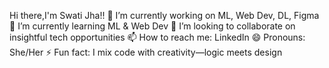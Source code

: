 Hi there,I'm Swati Jha!!
🔭 I’m currently working on ML, Web Dev, DL, Figma
🌱 I’m currently learning ML & Web Dev
👯 I’m looking to collaborate on insightful tech opportunities
📫 How to reach me: LinkedIn
😄 Pronouns: She/Her
⚡ Fun fact: I mix code with creativity—logic meets design
